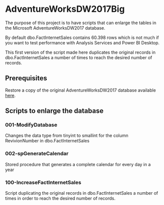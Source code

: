 # AdventureWorksDW2017Big
The purpose of this project is to have scripts that can enlarge the tables in the Microsoft AdventureWorksDW2017 database.

By default dbo.FactInternetSales contains 60.398 rows which is not much if you want to test performance with Analysis Services and Power BI Desktop.

This first version of the script made here duplicates the original records in dbo.FactInternetSales a number of times to reach the desired number of records.

## Prerequisites
Restore a copy of the original AdventureWorksDW2017 database available [here](https://github.com/microsoft/sql-server-samples/tree/master/samples/databases/adventure-works).

## Scripts to enlarge the database
### 001-ModifyDatabase
Changes the data type from tinyint to smallint for the column RevivionNumber in dbo.FactInternetSales
### 002-spGenerateCalendar
Stored procedure that generates a complete calendar for every day in a year
### 100-IncreaseFactInternetSales
Script duplicating the original records in dbo.FactInternetSales a number of times in order to reach the desired number of records.
